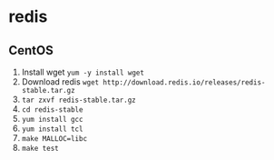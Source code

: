 # redis

## CentOS

1. Install wget `yum -y install wget`
2. Download redis `wget http://download.redis.io/releases/redis-stable.tar.gz`
3. `tar zxvf redis-stable.tar.gz`
4. `cd redis-stable`
5. `yum install gcc`
6. `yum install tcl`
7. `make MALLOC=libc`
8. `make test`
